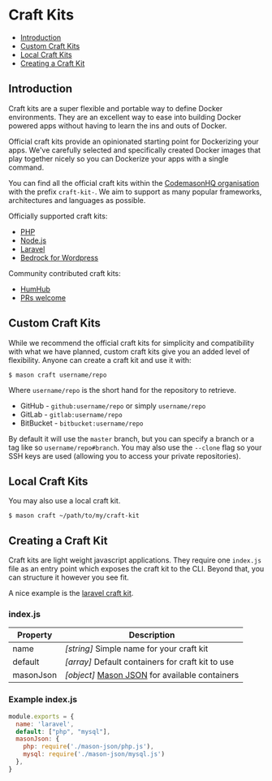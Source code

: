 # Craft Kits

- [Introduction](#introduction)
- [Custom Craft Kits](#custom)
- [Local Craft Kits](#local)
- [Creating a Craft Kit](#creating)

<a name="introduction"></a>
## Introduction
Craft kits are a super flexible and portable way to define Docker environments. They are an excellent way to ease into building Docker powered apps without having to learn the ins and outs of Docker.

Official craft kits provide an opinionated starting point for Dockerizing your apps. We've carefully selected and specifically created Docker images that play together nicely so you can Dockerize your apps with a single command.

You can find all the official craft kits within the [CodemasonHQ organisation](https://github.com/codemasonhq) with the prefix `craft-kit-`. We aim to support as many popular frameworks, architectures and languages as possible.

Officially supported craft kits: 
- [PHP](https://github.com/codemasonhq/craft-kit-php) 
- [Node.js](https://github.com/codemasonhq/craft-kit-nodejs)
- [Laravel](https://github.com/codemasonhq/craft-kit-laravel)  
- [Bedrock for Wordpress](https://github.com/codemasonhq/craft-kit-bedrock) 

Community contributed craft kits: 
- [HumHub](https://github.com/benmag/craft-kit-humhub)
- [PRs welcome](https://github.com/CodemasonHQ/docs/blob/master/craft-kits.md)

<a name="custom"></a>
## Custom Craft Kits
While we recommend the official craft kits for simplicity and compatibility with what we have planned, custom craft kits give you an added level of flexibility. Anyone can create a craft kit and use it with: 
```
$ mason craft username/repo
```
Where `username/repo` is the short hand for the repository to retrieve. 
- GitHub - `github:username/repo` or simply `username/repo`
- GitLab - `gitlab:username/repo`
- BitBucket - `bitbucket:username/repo`

By default it will use the `master` branch, but you can specify a branch or a tag like so `username/repo#branch`. You may also use the `--clone` flag so your SSH keys are used (allowing you to access your private repositories).

<a name="local"></a>
## Local Craft Kits
You may also use a local craft kit.
```
$ mason craft ~/path/to/my/craft-kit
```

<a name="creating"></a>
## Creating a Craft Kit
Craft kits are light weight javascript applications. They require one `index.js` file as an entry point which exposes the craft kit to the CLI. Beyond that, you can structure it however you see fit.

A nice example is the [laravel craft kit](https://github.com/codemasonhq/craft-kit-laravel).

### index.js
| Property | Description                                                                       |
| -------- | --------------------------------------------------------------------------------- |
| name     | *[string]* Simple name for your craft kit                                         |
| default  | *[array]* Default containers for craft kit to use                                 | 
| masonJson | *[object]* [Mason JSON](http://mason.ci/docs/mason-json) for available containers |

### Example index.js
```javascript
module.exports = {
  name: 'laravel',
  default: ["php", "mysql"],
  masonJson: {
  	php: require('./mason-json/php.js'),
  	mysql: require('./mason-json/mysql.js')
  },
}
```
